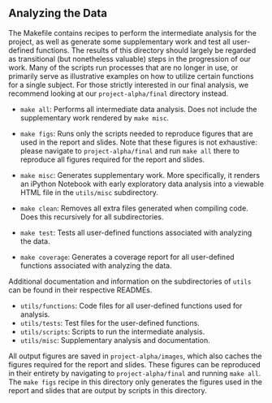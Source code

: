 ## Analyzing the Data

The Makefile contains recipes to perform the intermediate analysis for the 
project, as well as generate some supplementary work and test all user-defined 
functions. The results of this directory should largely be regarded as 
transitional (but nonetheless valuable) steps in the progression of our work. 
Many of the scripts run processes that are no longer in use, or primarily 
serve as illustrative examples on how to utilize certain functions for a 
single subject. For those strictly interested in our final analysis, we 
recommend looking at our `project-alpha/final` directory instead. 

- `make all`: Performs all intermediate data analysis. Does not include the 
supplementary work rendered by `make misc`. 
- `make figs`: Runs only the scripts needed to reproduce figures that are used 
in the report and slides. Note that these figures is not exhaustive: please 
navigate to `project-alpha/final` and run `make all` there to reproduce all 
figures required for the report and slides. 
- `make misc`: Generates supplementary work. More specifically, it renders an 
iPython Notebook with early exploratory data analysis into a viewable HTML 
file in the `utils/misc` subdirectory. 

- `make clean`: Removes all extra files generated when compiling code. Does 
this recursively for all subdirectories. 
- `make test`: Tests all user-defined functions associated with analyzing the 
data. 
- `make coverage`: Generates a coverage report for all user-defined functions 
associated with analyzing the data. 

Additional documentation and information on the subdirectories of `utils` can 
be found in their respective READMEs. 

- `utils/functions`: Code files for all user-defined functions used for 
analysis. 
- `utils/tests`: Test files for the user-defined functions. 
- `utils/scripts`: Scripts to run the intermediate analysis. 
- `utils/misc`: Supplementary analysis and documentation. 

All output figures are saved in `project-alpha/images`, which also caches the 
figures required for the report and slides. These figures can be reproduced in 
their entirety by navigating to `project-alpha/final` and running `make all`. 
The `make figs` recipe in this directory only generates the figures used in 
the report and slides that are output by scripts in this directory. 
